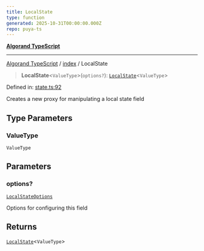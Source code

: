 ```yaml
---
title: LocalState
type: function
generated: 2025-10-31T00:00:00.000Z
repo: puya-ts
---
```


[**Algorand TypeScript**](docs/_md/README)

---

[Algorand TypeScript](docs/_md/modules) / [index](/reference/algorand-typescript/api/index/readme/) / LocalState

> **LocalState**\<`ValueType`\>(`options?`): [`LocalState`](/reference/algorand-typescript/api/index/type-aliases/localstate/)\<`ValueType`\>

Defined in: [state.ts:92](https://github.com/algorandfoundation/puya-ts/blob/main/packages/algo-ts/src/state.ts#L92)

Creates a new proxy for manipulating a local state field

## Type Parameters

### ValueType

`ValueType`

## Parameters

### options?

[`LocalStateOptions`](/reference/algorand-typescript/api/index/type-aliases/localstateoptions/)

Options for configuring this field

## Returns

[`LocalState`](/reference/algorand-typescript/api/index/type-aliases/localstate/)\<`ValueType`\>
